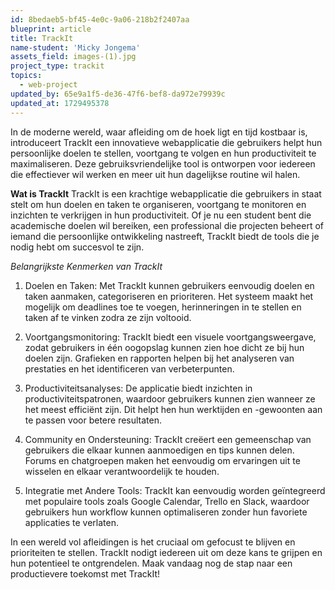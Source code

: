 ```yaml
---
id: 8bedaeb5-bf45-4e0c-9a06-218b2f2407aa
blueprint: article
title: TrackIt
name-student: 'Micky Jongema'
assets_field: images-(1).jpg
project_type: trackit
topics:
  - web-project
updated_by: 65e9a1f5-de36-47f6-bef8-da972e79939c
updated_at: 1729495378
---
```

In de moderne wereld, waar afleiding om de hoek ligt en tijd kostbaar is, introduceert TrackIt een innovatieve webapplicatie die gebruikers helpt hun persoonlijke doelen te stellen, voortgang te volgen en hun productiviteit te maximaliseren. Deze gebruiksvriendelijke tool is ontworpen voor iedereen die effectiever wil werken en meer uit hun dagelijkse routine wil halen.

**Wat is TrackIt**
TrackIt is een krachtige webapplicatie die gebruikers in staat stelt om hun doelen en taken te organiseren, voortgang te monitoren en inzichten te verkrijgen in hun productiviteit. Of je nu een student bent die academische doelen wil bereiken, een professional die projecten beheert of iemand die persoonlijke ontwikkeling nastreeft, TrackIt biedt de tools die je nodig hebt om succesvol te zijn.

_Belangrijkste Kenmerken van TrackIt_
1. Doelen en Taken: Met TrackIt kunnen gebruikers eenvoudig doelen en taken aanmaken, categoriseren en prioriteren. Het systeem maakt het mogelijk om deadlines toe te voegen, herinneringen in te stellen en taken af te vinken zodra ze zijn voltooid.

2. Voortgangsmonitoring: TrackIt biedt een visuele voortgangsweergave, zodat gebruikers in één oogopslag kunnen zien hoe dicht ze bij hun doelen zijn. Grafieken en rapporten helpen bij het analyseren van prestaties en het identificeren van verbeterpunten.

3. Productiviteitsanalyses: De applicatie biedt inzichten in productiviteitspatronen, waardoor gebruikers kunnen zien wanneer ze het meest efficiënt zijn. Dit helpt hen hun werktijden en -gewoonten aan te passen voor betere resultaten.

4. Community en Ondersteuning: TrackIt creëert een gemeenschap van gebruikers die elkaar kunnen aanmoedigen en tips kunnen delen. Forums en chatgroepen maken het eenvoudig om ervaringen uit te wisselen en elkaar verantwoordelijk te houden.

5. Integratie met Andere Tools: TrackIt kan eenvoudig worden geïntegreerd met populaire tools zoals Google Calendar, Trello en Slack, waardoor gebruikers hun workflow kunnen optimaliseren zonder hun favoriete applicaties te verlaten.

In een wereld vol afleidingen is het cruciaal om gefocust te blijven en prioriteiten te stellen. TrackIt nodigt iedereen uit om deze kans te grijpen en hun potentieel te ontgrendelen. Maak vandaag nog de stap naar een productievere toekomst met TrackIt!